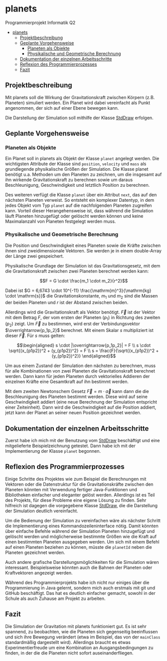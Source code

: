 # planets

Programmierprojekt Informatik Q2

- [planets](#planets)
    - [Projektbeschreibung](#projektbeschreibung)
    - [Geplante Vorgehensweise](#geplante-vorgehensweise)
        - [Planeten als Objekte](#planeten-als-objekte)
        - [Physikalische und Geometrische Berechnung](#physikalische-und-geometrische-berechnung)
    - [Dokumentation der einzelnen Arbeitsschritte](#dokumentation-der-einzelnen-arbeitsschritte)
    - [Reflexion des Programmierprozesses](#reflexion-des-programmierprozesses)
    - [Fazit](#fazit)

## Projektbeschreibung
Mit planets soll die Wirkung der Gravitationskraft
zwischen Körpern (z.B. Planeten) simuliert werden.
Ein Planet wird dabei vereinfacht als Punkt angenommen,
der sich auf einer Ebene bewegen kann.

Die Darstellung der Simulation soll mithilfe der
Klasse 
[StdDraw](https://introcs.cs.princeton.edu/java/stdlib/javadoc/StdDraw.html)
erfolgen.



## Geplante Vorgehensweise

### Planeten als Objekte
Ein Planet soll in planets als Objekt der Klasse `planet` angelegt werden.
Die wichtigsten Attribute der Klasse sind
`position`, `velocity` und `mass` als grundlegende physikalische
Größen der Simulation.
Die Klasse planet benötigt u.a. Methoden um den Planeten zu zeichnen, um
die insgesamt auf ihn wirkende Gravitationskraft zu berechnen sowie
um daraus Beschleunigung, Geschwindigkeit und letztlich Position zu berechnen.

Des weiteren verfügt die Klasse `planet` über ein Attribut `next`, das
auf den nächsten Planeten verweist. So entsteht ein komplexer Datentyp,
in dem jedes Objekt vom Typ `planet` auf die nachfolgenden Planeten zugreifen
kann.
Vorteil dieser Herangehensweise ist, dass während die Simulation läuft Planeten
hinzugefügt oder gelöscht werden können und keine Maximalanzahl von
Planeten festgelegt werden muss.

### Physikalische und Geometrische Berechnung

Die Position und Geschwindigkeit eines Planeten sowie die
Kräfte zwischen ihnen sind zweidimensionale Vektoren.
Sie werden je in einem double-Array der Länge zwei gespeichert.

Physikalische Grundlage der Simulation ist das
Gravitationsgesetz, mit dem die Gravitationskraft zwischen
zwei Planeten berechnet werden kann:

```math
F = G \cdot \frac{m_1 \cdot m_2}{r^2}
```

Dabei ist
$G = 6,6743 \cdot 10^{-11} \frac{\mathrm{m}^3}{\mathrm{kg} \cdot \mathrm{s}}$
die Gravitationskonstante, $m_1$ und $m_2$ sind die Massen der beiden Planeten und
$r$ ist der Abstand zwischen beiden.

Allerdings wird die Gravitationskraft
als Vektor benötigt. $\overrightarrow{F}$ ist der Vektor mit dem 
Betrag $F$, der vom ersten der Planeten ($p_1$)
in Richtung des zweiten ($p_2$) zeigt.
Um $\overrightarrow{F}$ zu bestimmen, wird erst der Verbindungsvektor
$\overrightarrow{p_1p_2}$ berechnet. Mit einem Skalar $s$ multipliziert
ist dieser $\overrightarrow{F}$.
Für $s$ muss gelten: 

```math
\begin{aligned}

s \cdot |\overrightarrow{p_1p_2}| = F \\
s \cdot \sqrt{(x_{p1p2})^2 + (y_{p1p2})^2} = F \\
s = \frac{F}{\sqrt{(x_{p1p2})^2 + (y_{p1p2})^2}}

\end{aligned}
```

Um aus einem Zustand der Simulation den nächsten zu berechnen,
muss für alle Kombinationen von
zwei Planeten die Gravitationskraft berechnet werden.
Dann kann für jeden Planeten
durch vektorielles Addieren der einzelnen Kräfte eine Gesamtkraft
auf ihn bestimmt werden.

Mit dem zweiten Newtonschem Gesetz $\overrightarrow{F} = m \cdot \overrightarrow{a}$ kann dann die
die Beschleunigung des Planeten bestimmt werden.
Diese wird auf seine Geschwindigkeit addiert (eine neue Berechnung
der Simulation entspricht einer Zeiteinheit). Dann wird die
Geschwindigkeit auf die Position addiert, jetzt kann der Planet an
seiner neuen Position gezeichnet werden.

## Dokumentation der einzelnen Arbeitsschritte
Zuerst habe ich mich mit der Benutzung vom
[StdDraw](https://introcs.cs.princeton.edu/java/stdlib/javadoc/StdDraw.html)
beschäftigt und eine mitgelieferte Beispielzeichnung getestet.
Dann habe ich mit der Implementierung der Klasse `planet` begonnen.


## Reflexion des Programmierprozesses
Einige Schritte des Projektes wie zum Beispiel die
Berechnungen mit Vektoren oder die Datenstruktur für
die Gravitationskräfte zwischen den Planeten könnten
mit Verwendung fertiger Java-Funktionen und Bibliotheken
einfacher und eleganter gelöst werden.
Allerdings ist es Teil des Projekts, für diese Probleme
eine eigene Lösung zu finden.
Sehr hilfreich ist dagegen die vorgegebene Klasse 
[StdDraw](https://introcs.cs.princeton.edu/java/stdlib/javadoc/StdDraw.html),
die die Darstellung der Simulation deutlich vereinfacht.

Um die Bedienung der Simulation zu vereinfachen wäre als nächster
Schritt die Implementierung eines Kommandozeileninterface
nötig. Damit könnten über einfache Befehle während der Simulation
Planeten hinzugefügt und gelöscht werden und möglicherweise bestimmte
Größen wie die Kraft auf einen bestimmten Planeten ausgegeben werden.
Um sich mit einem Befehl auf einen Planeten beziehen zu können,
müsste die `planetId` neben die Planeten gezeichnet werden.

Auch andere grafische Darstellungsmöglichkeiten
für die Simulation wären interessant.
Beispielsweise könnten auch die Bahnen der Planeten oder Kraftvektoren
angezeigt werden.

Während des Programmierprojekts habe ich nicht nur einiges
über die Programmierung in Java gelernt, sondern mich
auch erstmals mit git und GitHub beschäftigt.
Das hat es deutlich einfacher gemacht, sowohl in der
Schule als auch Zuhause am Projekt zu arbeiten.


## Fazit
Die Simulation der Gravitation mit planets funktioniert gut.
Es ist sehr spannend, zu beobachten, wie die Planeten sich
gegenseitig beeinflussen und sich ihre Bewegung verändert
(etwa im Beispiel, das von der `mainClass` standardmäßig
dargestellt wird).
Allerdings braucht es etwas Experimentierfreude um eine Kombination an
Ausgangsbedingungen zu finden, in der die die Planeten nicht
sofort auseinanderfliegen.



